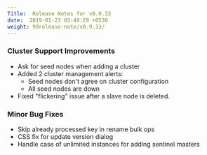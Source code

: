 ```yaml
---
Title:  Release Notes for v0.9.33
date:  2019-01-23 03:49:29 +0530
weight: 99release-note/v0.9.33/
---
```

### Cluster Support Improvements

- Ask for seed nodes when adding a cluster
- Added 2 cluster management alerts:
    - Seed nodes don't agree on cluster configuration
    - All seed nodes are down
- Fixed "flickering" issue after a slave node is deleted.

### Minor Bug Fixes

- Skip already processed key in rename bulk ops
- CSS fix for update version dialog
- Handle case of unlimited instances for adding sentinel masters
